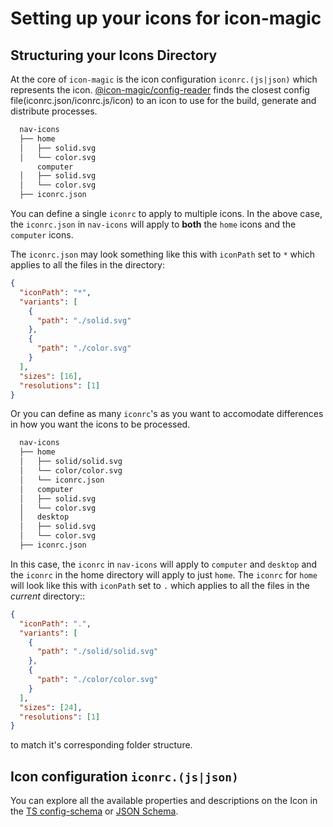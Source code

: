 # Setting up your icons for icon-magic

## Structuring your Icons Directory

At the core of `icon-magic` is the icon configuration `iconrc.(js|json)` which represents the icon. [@icon-magic/config-reader](packages/@icon-magic/config-reader) finds the closest config file(iconrc.json/iconrc.js/icon) to an icon to use for the build, generate and distribute processes.

```bash
  nav-icons
  ├── home
  │   ├── solid.svg
  │   └── color.svg
      computer
  │   ├── solid.svg
  │   └── color.svg
  ├── iconrc.json
```

You can define a single `iconrc` to apply to multiple icons. In the above case, the `iconrc.json` in `nav-icons` will apply to **both** the `home` icons and the `computer` icons.

The `iconrc.json` may look something like this with `iconPath` set to `*` which applies to all the files in the directory:

```json
{
  "iconPath": "*",
  "variants": [
    {
      "path": "./solid.svg"
    },
    {
      "path": "./color.svg"
    }
  ],
  "sizes": [16],
  "resolutions": [1]
}
```

Or you can define as many `iconrc`'s as you want to accomodate differences in how you want the icons to be processed.

```bash
  nav-icons
  ├── home
  │   ├── solid/solid.svg
  │   └── color/color.svg
  │   └── iconrc.json
  │   computer
  │   ├── solid.svg
  │   └── color.svg
  │   desktop
  │   ├── solid.svg
  │   └── color.svg
  ├── iconrc.json
```

In this case, the `iconrc` in `nav-icons` will apply to `computer` and `desktop` and the `iconrc` in the home directory will apply to just `home`. The `iconrc` for `home` will look like this with `iconPath` set to `.` which applies to all the files in the *current* directory::

```json
{
  "iconPath": ".",
  "variants": [
    {
      "path": "./solid/solid.svg"
    },
    {
      "path": "./color/color.svg"
    }
  ],
  "sizes": [24],
  "resolutions": [1]
}
```

to match it's corresponding folder structure.

## Icon configuration `iconrc.(js|json)`

You can explore all the available properties and descriptions on the Icon in the [TS config-schema](./packages/config-reader/src/schemas/config-schema) or [JSON Schema](./schema.md).
